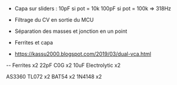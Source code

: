 * Capa sur sliders :
10pF si pot = 10k
100pF si pot = 100k
=> 318Hz

* Filtrage du CV en sortie du MCU

* Séparation des masses et jonction en un point

* Ferrites et capa

* https://kassu2000.blogspot.com/2019/03/dual-vca.html

--
Ferrites x2
22pF C0G x2
10uF Electrolytic x2

AS3360
TL072 x2
BAT54 x2
1N4148 x2
